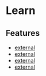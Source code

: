 <!--
[proast]
-->
# Learn

## Features

* [external](key:get_high-level_overview_of_tensorflow)
* [external](key:read_hands-on_machine_learning_book)
* [external](key:coursera_from_laurence_moroney)
* [external](key:mit_intro_to_deep_learning)
